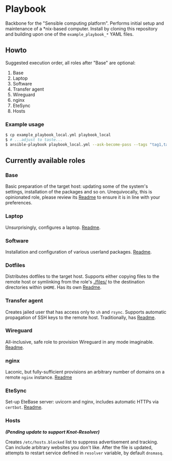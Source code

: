 # Playbook
Backbone for the "Sensible computing platform". Performs initial setup and maintenance of a \*nix-based computer. Install by cloning this repository and building upon one of the `example_playbook_*` YAML files.

## Howto

Suggested execution order, all roles after "Base" are optional:

1. Base
1. Laptop
1. Software
1. Transfer agent
1. Wireguard
1. nginx
1. EteSync
1. Hosts

### Example usage

```sh
$ cp example_playbook_local.yml playbook_local
$ # ...adjust to taste...
$ ansible-playbook playbook_local.yml --ask-become-pass --tags "tag1,tag2"
```

## Currently available roles

### Base
Basic preparation of the target host: updating some of the system's settings, installation of the packages and so on. Unequivocally, this is opinionated role, please review its [Readme](https://github.com/savchenko/debian/roles/base/README.md) to ensure it is in line with your preferences.

### Laptop
Unsurprisingly, configures a laptop. [Readme](https://github.com/savchenko/debian/roles/laptop/README.md). 

### Software
Installation and configuration of various userland packages. [Readme](https://github.com/savchenko/debian/roles/software/README.md).

### Dotfiles
Distributes dotfiles to the target host. Supports either copying files to the remote host or symlinking from the role's [./files/](https://github.com/savchenko/debian/roles/dotfiles/files) to the destination directories within `$HOME`. Has its own [Readme](https://github.com/savchenko/debian/roles/dotfiles/README.md).

### Transfer agent
Creates jailed user that has access only to `sh` and `rsync`. Supports automatic propagation of SSH keys to the remote host. Traditionally, has [Readme](https://github.com/savchenko/debian/roles/transfer_agent).

### Wireguard
All-inclusive, safe role to provision Wireguard in any mode imaginable. [Readme](https://github.com/savchenko/debian/roles/wireguard/README.md). 

### nginx
Laconic, but fully-sufficient provisions an arbitrary number of domains on a remote `nginx` instance. [Readme](https://github.com/savchenko/debian/roles/nginx/README.md)

### EteSync
Set-up EteBase server: uvicorn and nginx, includes automatic HTTPs via `certbot`. [Readme](https://github.com/savchenko/debian/blob/role_etesync/roles/etesync/README.md).

### Hosts  
_**(Pending update to support Knot-Resolver)**_  

Creates `/etc/hosts.blocked` list to suppress advertisement and tracking.
Can include arbitrary websites you don't like. After the file is updated, attempts to restart service defined in `resolver` variable, by default `dnsmasq`.
